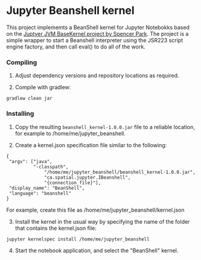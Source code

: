 # Jupyter Beanshell kernel

This project implememts a BeanShell kernel for Jupyter Notebokks based on the [Juptyer JVM BaseKernel project by Spencer Park](https://github.com/SpencerPark/jupyter-jvm-basekernel).  The project is a simple wrapper to start a Beanshell interpreter using the JSR223 script engine factory, and then call eval() to do all of the work.

### Compiling

1. Adjust dependency versions and repository locations as required.

2. Compile with gradlew:
```
gradlew clean jar
```

### Installing
1. Copy the resulting `beanshell_kernel-1.0.0.jar` file to a reliable location, for example to /home/me/jupyter_beanshell.

2. Create a kernel.json specification file similar to the following:
```
{
 "argv": ["java",
          "-classpath",
              "/home/me/jupyter_beanshell/beanshell_kernel-1.0.0.jar",
              "ca.spatial.jupyter.IBeanshell",
              "{connection_file}"],
 "display_name": "BeanShell",
 "language": "beanshell"
}
````
For example, create this file as /home/me/jupyter_beanshell/kernel.json


3. Install the kernel in the usual way by specifying the name of the folder that contains the kernel.json file:

```
jupyter kernelspec install /home/me/jupyter_beanshell
```

4. Start the notebook application, and select the "BeanShell" kernel.
